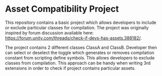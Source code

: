 # Asset Compatibility Project

This repository contains a basic project which allows developers to include or exclude particular classes for compilation. The project was originally inspired by forum discussion available here: https://forum.unity.com/threads/check-if-devs-has-assets.388182/.

The project contains 2 different classes ClassA and ClassB. Developer then can select or deselect the toggle which generates or removes compilation constant from scripting define symbols. This allows developers to exclude classes from compilation. This approach can be handy when writing 3rd extensions in order to check if project contains particular assets.
